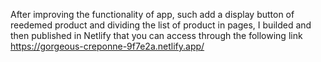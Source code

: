 After improving the functionality of app, such add a display button of reedemed product and dividing the list of product in pages, I builded and then published in Netlify that you can access through the following link
https://gorgeous-creponne-9f7e2a.netlify.app/

